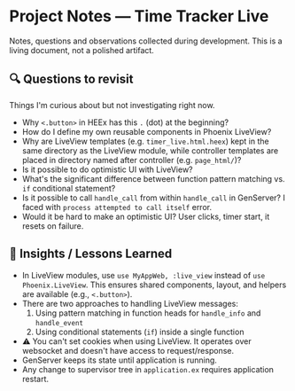 # Project Notes — Time Tracker Live

Notes, questions and observations collected during development.
This is a living document, not a polished artifact.

## 🔍 Questions to revisit

Things I'm curious about but not investigating right now.

- Why `<.button>` in HEEx has this `.` (dot) at the beginning?
- How do I define my own reusable components in Phoenix LiveView?
- Why are LiveView templates (e.g. `timer_live.html.heex`) kept in the same directory as the LiveView module, while controller templates are placed in directory named after controller (e.g. `page_html/`)?
- Is it possible to do optimistic UI with LiveView?
- What's the significant difference between function pattern matching vs. `if` conditional statement?
- Is it possible to call `handle_call` from within `handle_call` in GenServer? I faced with `process attempted to call itself` error.
- Would it be hard to make an optimistic UI? User clicks, timer start, it resets on failure.

## 🧠 Insights / Lessons Learned

- In LiveView modules, use `use MyAppWeb, :live_view` instead of `use Phoenix.LiveView`. This ensures shared components, layout, and helpers are available (e.g., `<.button>`).
- There are two approaches to handling LiveView messages:
    1. Using pattern matching in function heads for `handle_info` and `handle_event`
    2. Using conditional statements (`if`) inside a single function
- ⚠️ You can't set cookies when using LiveView. It operates over websocket and doesn't have access to request/response.
- GenServer keeps its state until application is running.
- Any change to supervisor tree in `application.ex` requires application restart.